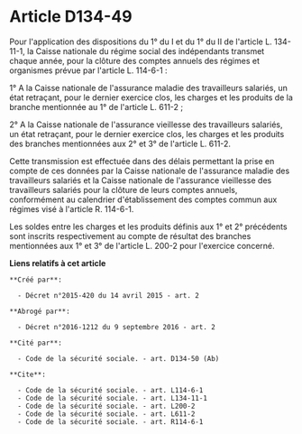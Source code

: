 # Article D134-49

Pour l'application des dispositions du 1° du I et du 1° du II de l'article L. 134-11-1, la Caisse nationale du régime social
des indépendants transmet chaque année, pour la clôture des comptes annuels des régimes et organismes prévue par l'article L.
114-6-1 : 

1° A la Caisse nationale de l'assurance maladie des travailleurs salariés, un état retraçant, pour le dernier exercice clos,
les charges et les produits de la branche mentionnée au 1° de l'article L. 611-2 ; 

2° A la Caisse nationale de l'assurance vieillesse des travailleurs salariés, un état retraçant, pour le dernier exercice
clos, les charges et les produits des branches mentionnées aux 2° et 3° de l'article L. 611-2. 

Cette transmission est effectuée dans des délais permettant la prise en compte de ces données par la Caisse nationale de
l'assurance maladie des travailleurs salariés et la Caisse nationale de l'assurance vieillesse des travailleurs salariés pour
la clôture de leurs comptes annuels, conformément au calendrier d'établissement des comptes commun aux régimes visé à
l'article R. 114-6-1. 

Les soldes entre les charges et les produits définis aux 1° et 2° précédents sont inscrits respectivement au compte de
résultat des branches mentionnées aux 1° et 3° de l'article L. 200-2 pour l'exercice concerné.

**Liens relatifs à cet article**

	**Créé par**:

	  - Décret n°2015-420 du 14 avril 2015 - art. 2

	**Abrogé par**:

	  - Décret n°2016-1212 du 9 septembre 2016 - art. 2

	**Cité par**:

	  - Code de la sécurité sociale. - art. D134-50 (Ab)

	**Cite**:

	  - Code de la sécurité sociale. - art. L114-6-1
	  - Code de la sécurité sociale. - art. L134-11-1
	  - Code de la sécurité sociale. - art. L200-2
	  - Code de la sécurité sociale. - art. L611-2
	  - Code de la sécurité sociale. - art. R114-6-1
